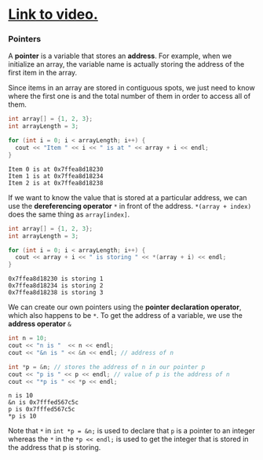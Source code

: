 # [Link to video.](https://www.youtube.com/watch?v=KiuCFCO09uc&list=PLVD25niNi0Blds9kjuux3nj9N9n5nBpMr)

### Pointers

A **pointer** is a variable that stores an **address**. For example, when we initialize an array, the variable name is actually storing the address of the first item in the array.

Since items in an array are stored in contiguous spots, we just need to know where the first one is and the total number of them in order to access all of them.

```cpp
int array[] = {1, 2, 3};
int arrayLength = 3;

for (int i = 0; i < arrayLength; i++) {
  cout << "Item " << i << " is at " << array + i << endl;
}
```
```
Item 0 is at 0x7ffea8d18230
Item 1 is at 0x7ffea8d18234
Item 2 is at 0x7ffea8d18238
```

If we want to know the value that is stored at a particular address, we can use the **dereferencing operator** `*` in front of the address. `*(array + index)` does the same thing as `array[index]`.


```cpp
int array[] = {1, 2, 3};
int arrayLength = 3;

for (int i = 0; i < arrayLength; i++) {
  cout << array + i << " is storing " << *(array + i) << endl;
}
```
```
0x7ffea8d18230 is storing 1
0x7ffea8d18234 is storing 2
0x7ffea8d18238 is storing 3
```


We can create our own pointers using the **pointer declaration operator**, which also happens to be `*`. To get the address of a variable, we use the **address operator** `&`

```cpp
int n = 10;
cout << "n is "  << n << endl;
cout << "&n is " << &n << endl; // address of n

int *p = &n; // stores the address of n in our pointer p
cout << "p is " << p << endl; // value of p is the address of n
cout << "*p is " << *p << endl;
```

```
n is 10
&n is 0x7fffed567c5c
p is 0x7fffed567c5c
*p is 10
```

Note that `*` in `int *p = &n;` is used to declare that `p` is a pointer to an integer whereas the `*` in the `*p << endl;` is used to get the integer that is stored in the address that p is storing.

